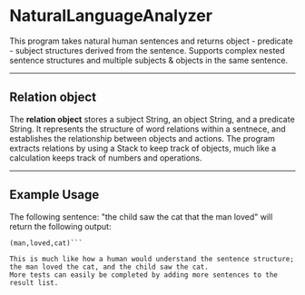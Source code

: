 # NaturalLanguageAnalyzer

This program takes natural human sentences and returns object - predicate - subject structures derived from the sentence. Supports complex nested sentence structures and multiple subjects & objects in the same sentence.

---

## Relation object

The **relation object** stores a subject String, an object String, and a predicate String. It represents the structure of word relations within a sentnece, and establishes the relationship between objects and actions.
The program extracts relations by using a Stack to keep track of objects, much like a calculation keeps track of numbers and operations.

---

## Example Usage

The following sentence: "the child saw the cat that the man loved" will return the following output:
```(child,saw,cat) 
(man,loved,cat)```

This is much like how a human would understand the sentence structure; the man loved the cat, and the child saw the cat.
More tests can easily be completed by adding more sentences to the result list.
